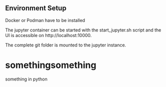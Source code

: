 ## Environment Setup

Docker or Podman have to be installed

The jupyter container can be started with the start_jupyter.sh script and the UI is accessible on http://localhost:10000.

The complete git folder is mounted to the jupyter instance.


# somethingsomething
something in python
